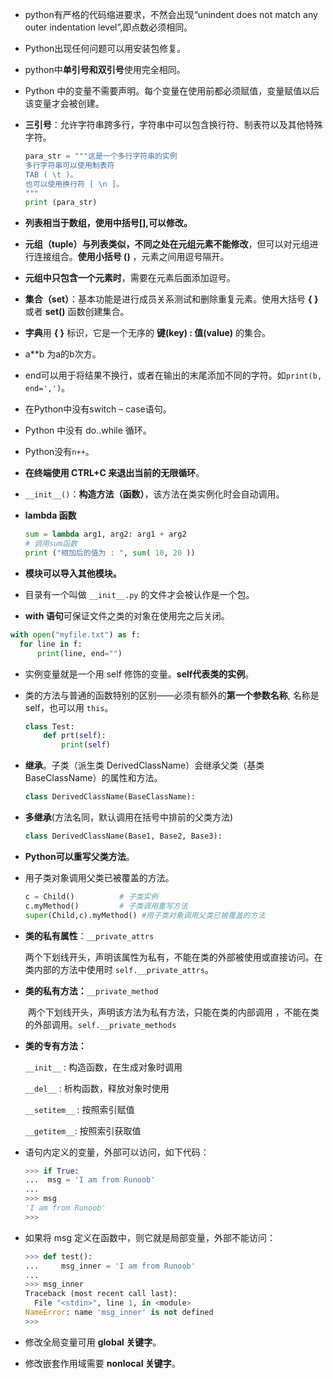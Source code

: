 + python有严格的代码缩进要求，不然会出现“unindent does not match any outer indentation level”,即点数必须相同。

+ Python出现任何问题可以用安装包修复。

+ python中**单引号和双引号**使用完全相同。

+ Python 中的变量不需要声明。每个变量在使用前都必须赋值，变量赋值以后该变量才会被创建。

+ **三引号**：允许字符串跨多行，字符串中可以包含换行符、制表符以及其他特殊字符。

  ```python
  para_str = """这是一个多行字符串的实例 
  多行字符串可以使用制表符 
  TAB ( \t )。 
  也可以使用换行符 [ \n ]。 
  """ 
  print (para_str)
  ```

+ **列表相当于数组，使用中括号[],可以修改。**

+ **元组（tuple）**与列表类似，不同之处在元组元素**不能修改**，但可以对元组进行连接组合。**使用小括号 ()** ，元素之间用逗号隔开。

+ **元组中只包含一个元素时**，需要在元素后面添加逗号。

+ **集合（set）**：基本功能是进行成员关系测试和删除重复元素。使用大括号 **{ }** 或者 **set()** 函数创建集合。

+ **字典**用 **{ }** 标识，它是一个无序的 **键(key) : 值(value)** 的集合。

+ a**b 为a的b次方。

+ end可以用于将结果不换行，或者在输出的末尾添加不同的字符。如`print(b, end=',')`。

+ 在Python中没有switch – case语句。

+ Python 中没有 do..while 循环。

+ Python没有`n++`。

+ **在终端使用 CTRL+C 来退出当前的无限循环**。

+ `__init__()`：**构造方法（函数）**，该方法在类实例化时会自动调用。

+ **lambda 函数**

  ```python
  sum = lambda arg1, arg2: arg1 + arg2  
  # 调用sum函数 
  print ("相加后的值为 : ", sum( 10, 20 ))
  ```

+ **模块可以导入其他模块。**

+ 目录有一个叫做 `__init__.py` 的文件才会被认作是一个包。

+  **with 语句**可保证文件之类的对象在使用完之后关闭。

  ```python
  with open("myfile.txt") as f:
    for line in f:
        print(line, end="")
  ```

+ 实例变量就是一个用 self 修饰的变量。**self代表类的实例**。

+ 类的方法与普通的函数特别的区别——必须有额外的**第一个参数名称**, 名称是 self，也可以用 `this`。

  ```python
  class Test:    
      def prt(self):        
          print(self)
  ```

+ **继承**。子类（派生类 DerivedClassName）会继承父类（基类 BaseClassName）的属性和方法。

  ```python
  class DerivedClassName(BaseClassName):
  ```


+ **多继承**(方法名同，默认调用在括号中排前的父类方法)

  ```python
  class DerivedClassName(Base1, Base2, Base3):
  ```

+ **Python可以重写父类方法**。

+ 用子类对象调用父类已被覆盖的方法。

  ```python
  c = Child()          # 子类实例 
  c.myMethod()         # 子类调用重写方法 
  super(Child,c).myMethod() #用子类对象调用父类已被覆盖的方法
  ```

+ **类的私有属性**：`__private_attrs`

  ​        两个下划线开头，声明该属性为私有，不能在类的外部被使用或直接访问。在类内部的方法中使用时 `self.__private_attrs`。

+ **类的私有方法：**`__private_method`

  ​        两个下划线开头，声明该方法为私有方法，只能在类的内部调用 ，不能在类的外部调用。`self.__private_methods`

+ **类的专有方法：**

  `__init__` : 构造函数，在生成对象时调用

  `__del__` : 析构函数，释放对象时使用

  `__setitem__` : 按照索引赋值

  `__getitem__`: 按照索引获取值

+ 语句内定义的变量，外部可以访问，如下代码：

  ```python
  >>> if True:
  ...  msg = 'I am from Runoob'
  ... 
  >>> msg
  'I am from Runoob'
  >>> 
  ```

+ 如果将 msg 定义在函数中，则它就是局部变量，外部不能访问：

  ```python
  >>> def test():
  ...     msg_inner = 'I am from Runoob'
  ... 
  >>> msg_inner
  Traceback (most recent call last):
    File "<stdin>", line 1, in <module>
  NameError: name 'msg_inner' is not defined
  >>> 
  ```

+ 修改全局变量可用 **global 关键字**。
+ 修改嵌套作用域需要 **nonlocal 关键字**。